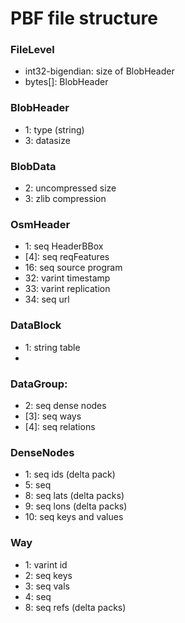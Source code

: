 # PBF file structure

### FileLevel
*   int32-bigendian: size of BlobHeader
*   bytes[]: BlobHeader

### BlobHeader
*  1: type (string)
*  3: datasize

### BlobData
*  2: uncompressed size
*  3: zlib compression

### OsmHeader
*   1: seq     HeaderBBox
* [4]: seq     reqFeatures
*  16: seq     source program
*  32: varint  timestamp
*  33: varint  replication
*  34: seq     url

### DataBlock
*   1:  string table
* [2]:  group

### DataGroup:
*   2: seq  dense nodes
* [3]: seq  ways
* [4]: seq  relations

### DenseNodes
*  1: seq  ids (delta pack)
*  5: seq
*  8: seq  lats (delta packs)
*  9: seq  lons (delta packs)
* 10: seq  keys and values

### Way
*  1: varint id
*  2: seq  keys
*  3: seq  vals
*  4: seq
*  8: seq  refs (delta packs)
